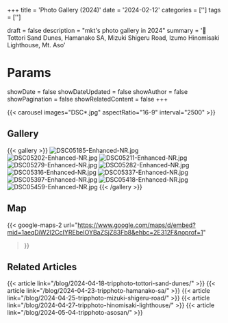 +++
title = 'Photo Gallery (2024)'
date = '2024-02-12'
categories = ['']
tags = ['']

draft = false
description = "mkt's photo gallery in 2024"
summary = '📍 Tottori Sand Dunes, Hamanako SA, Mizuki Shigeru Road, Izumo Hinomisaki Lighthouse, Mt. Aso'

# Params
showDate = false
showDateUpdated = false
showAuthor = false
showPagination = false
showRelatedContent = false
+++


{{< carousel images="DSC*.jpg" aspectRatio="16-9" interval="2500" >}}


## Gallery

{{< gallery >}}
  <img src="DSC05185-Enhanced-NR.jpg" alt="DSC05185-Enhanced-NR.jpg" class="grid-w33" />
  <img src="DSC05202-Enhanced-NR.jpg" alt="DSC05202-Enhanced-NR.jpg" class="grid-w33" />
  <img src="DSC05211-Enhanced-NR.jpg" alt="DSC05211-Enhanced-NR.jpg" class="grid-w33" />
  <img src="DSC05279-Enhanced-NR.jpg" alt="DSC05279-Enhanced-NR.jpg" class="grid-w33" />
  <img src="DSC05282-Enhanced-NR.jpg" alt="DSC05282-Enhanced-NR.jpg" class="grid-w33" />
  <img src="DSC05316-Enhanced-NR.jpg" alt="DSC05316-Enhanced-NR.jpg" class="grid-w33" />
  <img src="DSC05337-Enhanced-NR.jpg" alt="DSC05337-Enhanced-NR.jpg" class="grid-w33" />
  <img src="DSC05397-Enhanced-NR.jpg" alt="DSC05397-Enhanced-NR.jpg" class="grid-w33" />
  <img src="DSC05418-Enhanced-NR.jpg" alt="DSC05418-Enhanced-NR.jpg" class="grid-w33" />
  <img src="DSC05459-Enhanced-NR.jpg" alt="DSC05459-Enhanced-NR.jpg" class="grid-w33" />
{{< /gallery >}}


## Map

{{< google-maps-2
  url="https://www.google.com/maps/d/embed?mid=1aeqDiW2l2CcIYREbeIOYBaZSjZ83Fb8&ehbc=2E312F&noprof=1"
  >}}


## Related Articles

{{< article link="/blog/2024-04-18-tripphoto-tottori-sand-dunes/" >}}
{{< article link="/blog/2024-04-23-tripphoto-hamanako-sa/" >}}
{{< article link="/blog/2024-04-25-tripphoto-mizuki-shigeru-road/" >}}
{{< article link="/blog/2024-04-27-tripphoto-hinomisaki-lighthouse/" >}}
{{< article link="/blog/2024-05-04-tripphoto-asosan/" >}}

